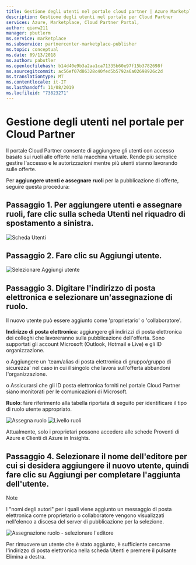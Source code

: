 ```yaml
---
title: Gestione degli utenti nel portale cloud partner | Azure Marketplace
description: Gestione degli utenti nel portale per Cloud Partner
services: Azure, Marketplace, Cloud Partner Portal,
author: qianw211
manager: pbutlerm
ms.service: marketplace
ms.subservice: partnercenter-marketplace-publisher
ms.topic: conceptual
ms.date: 09/13/2018
ms.author: pabutler
ms.openlocfilehash: b14d40e9b3a2aa1ca71335b60e97f15b3782698f
ms.sourcegitcommit: ac56ef07d86328c40fed5b5792a6a02698926c2d
ms.translationtype: MT
ms.contentlocale: it-IT
ms.lasthandoff: 11/08/2019
ms.locfileid: "73823271"
---
```

<a name="managing-users-on-cloud-partner-portal"></a>Gestione degli utenti nel portale per Cloud Partner
======================================

Il portale Cloud Partner consente di aggiungere gli utenti con accesso basato sui ruoli alle offerte nella macchina virtuale. Rende più semplice gestire l'accesso e le autorizzazioni mentre più utenti stanno lavorando sulle offerte.

Per **aggiungere utenti e assegnare ruoli** per la pubblicazione di offerte, seguire questa procedura:

<a name="step-1-to-add-users-and-assign-roles-click-the-users-tab-on-the-left-side-navigation-pane"></a>Passaggio 1. Per aggiungere utenti e assegnare ruoli, fare clic sulla scheda Utenti nel riquadro di spostamento a sinistra.
--------------------------------------------------------------------------------------------

![Scheda Utenti](./media/cloud-partner-portal-how-to-manage-users/userstab.png)

<a name="step-2-click-add-user"></a>Passaggio 2. Fare clic su Aggiungi utente.
-----------------------

![Selezionare Aggiungi utente](./media/cloud-partner-portal-how-to-manage-users/adduser.png)

<a name="step-3-type-email-address-and-select-a-role-assignment"></a>Passaggio 3. Digitare l'indirizzo di posta elettronica e selezionare un'assegnazione di ruolo.
--------------------------------------------------------

Il nuovo utente può essere aggiunto come 'proprietario' o 'collaboratore'.

**Indirizzo di posta elettronica**: aggiungere gli indirizzi di posta elettronica dei colleghi che lavoreranno sulla pubblicazione dell'offerta. Sono supportati gli account Microsoft (Outlook, Hotmail e Live) e gli ID organizzazione.

o Aggiungere un 'team/alias di posta elettronica di gruppo/gruppo di sicurezza' nel caso in cui il singolo che lavora sull'offerta abbandoni l'organizzazione.

o Assicurarsi che gli ID posta elettronica forniti nel portale Cloud Partner siano monitorati per le comunicazioni di Microsoft.

**Ruolo**: fare riferimento alla tabella riportata di seguito per identificare il tipo di ruolo utente appropriato.

![Assegna ruolo](./media/cloud-partner-portal-how-to-manage-users/assignrole.png)
![Livello ruoli](./media/cloud-partner-portal-how-to-manage-users/roleaccesslevel.png)

Attualmente, solo i proprietari possono accedere alle schede Proventi di Azure e Clienti di Azure in Insights.

<a name="step-4-select-the-publisher-name-you-want-to-add-to-the-new-user-then-click-add-to-complete-user-addition"></a>Passaggio 4. Selezionare il nome dell'editore per cui si desidera aggiungere il nuovo utente, quindi fare clic su Aggiungi per completare l'aggiunta dell'utente.
----------------------------------------------------------------------------------------------------------------------------

> [!NOTE]
> I "nomi degli autori" per i quali viene aggiunto un messaggio di posta elettronica come proprietario o collaboratore vengono visualizzati nell'elenco a discesa del server di pubblicazione per la selezione.

![Assegnazione ruolo - selezionare l'editore](./media/cloud-partner-portal-how-to-manage-users/assignselectpublisher.png)

Per rimuovere un utente che è stato aggiunto, è sufficiente cercarne l'indirizzo di posta elettronica nella scheda Utenti e premere il pulsante Elimina a destra.
